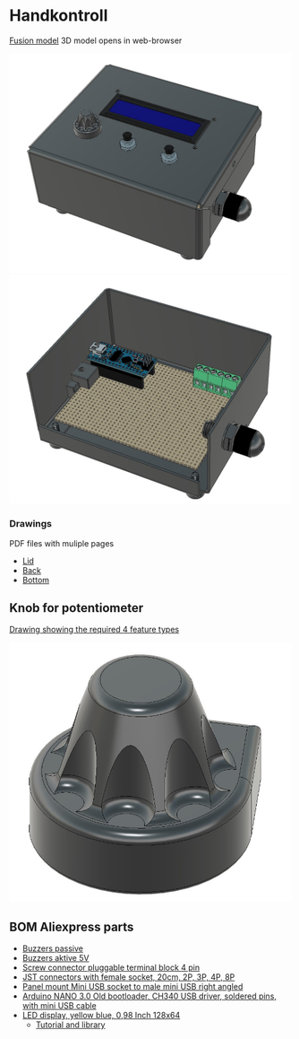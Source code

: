 # Handkontroll

[Fusion model](https://a360.co/3voGYaH) 3D model opens in web-browser

![Box with lid](img/box_all_parts.jpg)
![lid off](img/box_without_lid.jpg)

### Drawings
PDF files with muliple pages
* [Lid](drawings/lid.pdf)
* [Back](drawings/bottom.pdf)
* [Bottom](drawings/bottom.pdf)

## Knob for potentiometer

[Drawing showing the required 4 feature types](knott_krav.pdf)

![Knott](img/knob.jpg)

## BOM Aliexpress parts

* [Buzzers passive](https://www.aliexpress.com/item/4000148640191.html) 
* [Buzzers aktive 5V](https://www.aliexpress.com/item/1005003022264282.html) 
* [Screw connector pluggable terminal block 4 pin](https://www.aliexpress.com/item/4000907549303.html) 
* [JST connectors with female socket, 20cm, 2P, 3P, 4P, 8P](https://www.aliexpress.com/item/32954418743.html) 
* [Panel mount Mini USB socket to male mini USB right angled](https://www.aliexpress.com/item/4000819180471.html) 
* [Arduino NANO 3.0 Old bootloader, CH340 USB driver, soldered pins, with mini USB cable](https://www.aliexpress.com/item/1005002509257579.html) 
* [LED display, yellow blue, 0,98 Inch 128x64](https://www.aliexpress.com/item/32896971385.html) 
  * [Tutorial and library](https://startingelectronics.org/tutorials/arduino/modules/OLED-128x64-I2C-display/)
